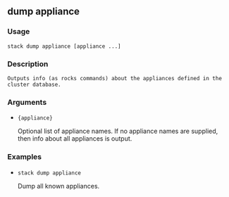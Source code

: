 ## dump appliance

### Usage

`stack dump appliance [appliance ...]`

### Description


	Outputs info (as rocks commands) about the appliances defined in the
	cluster database.
	
	

### Arguments

* `{appliance}`

   Optional list of appliance names. If no appliance names are supplied,
	then info about all appliances is output.


### Examples

* `stack dump appliance`

   Dump all known appliances.



